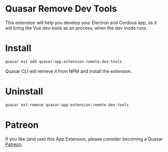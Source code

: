 Quasar Remove Dev Tools
===

This extension will help you develop your Electron and Cordova app, as it will bring the Vue dev-tools as an process, when the dev mode runs.

# Install
```bash
quasar ext add quasar-app-extension-remote-dev-tools
```
Quasar CLI will retrieve it from NPM and install the extension.

# Uninstall
```bash
quasar ext remove quasar-app-extension-remote-dev-tools
```

# Patreon
If you like (and use) this App Extension, please consider becoming a Quasar [Patreon](https://www.patreon.com/quasarframework).
